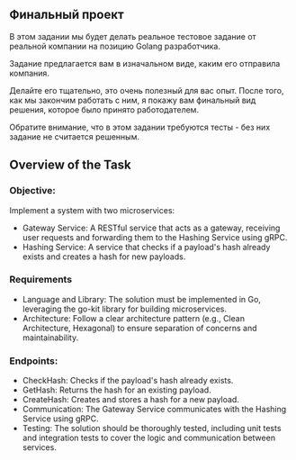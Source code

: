 ## Финальный проект
В этом задании мы будет делать реальное тестовое задание от реальной компании на позицию Golang разработчика. 

Задание предлагается вам в изначальном виде, каким его отправила компания. 

Делайте его тщательно, это очень полезный для вас опыт. После того, как мы закончим работать с ним, я покажу вам финальный вид решения, которое было принято работодателем.

Обратите внимание, что в этом задании требуются тесты - без них задание не считается решенным. 

## Overview of the Task

### Objective: 
Implement a system with two microservices:
- Gateway Service: A RESTful service that acts as a gateway, receiving user requests and forwarding them to the Hashing Service using gRPC.
- Hashing Service: A service that checks if a payload's hash already exists and creates a hash for new payloads.
### Requirements
- Language and Library: The solution must be implemented in Go, leveraging the go-kit library for building microservices.
- Architecture: Follow a clear architecture pattern (e.g., Clean Architecture, Hexagonal) to ensure separation of concerns and maintainability.
### Endpoints:
- CheckHash: Checks if the payload's hash already exists.
- GetHash: Returns the hash for an existing payload.
- CreateHash: Creates and stores a hash for a new payload.
- Communication: The Gateway Service communicates with the Hashing Service using gRPC.
- Testing: The solution should be thoroughly tested, including unit tests and integration tests to cover the logic and communication between services.

